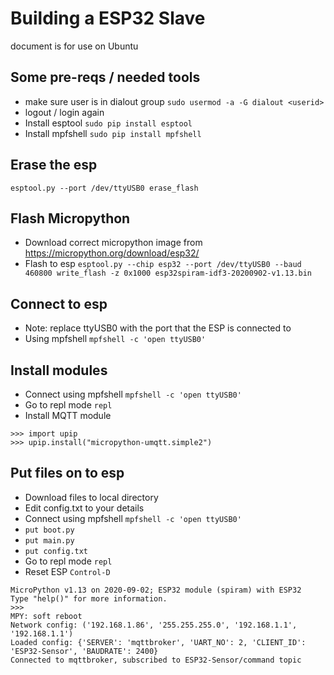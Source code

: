# Building a ESP32 Slave #
document is for use on Ubuntu

## Some pre-reqs / needed tools ##
* make sure user is in dialout group `sudo usermod -a -G dialout <userid>`
* logout / login again
* Install esptool `sudo pip install esptool`
* Install mpfshell `sudo pip install mpfshell`

## Erase the esp ##
`esptool.py --port /dev/ttyUSB0 erase_flash`

## Flash Micropython ##
* Download correct micropython image from https://micropython.org/download/esp32/
* Flash to esp `esptool.py --chip esp32 --port /dev/ttyUSB0 --baud 460800 write_flash -z 0x1000 esp32spiram-idf3-20200902-v1.13.bin`

## Connect to esp ##
* Note: replace ttyUSB0 with the port that the ESP is connected to
* Using mpfshell `mpfshell -c 'open ttyUSB0'`

## Install modules ##
* Connect using mpfshell `mpfshell -c 'open ttyUSB0'`
* Go to repl mode `repl`
* Install MQTT module
```
>>> import upip
>>> upip.install("micropython-umqtt.simple2")
```

## Put files on to esp ##
* Download files to local directory
* Edit config.txt to your details
* Connect using mpfshell `mpfshell -c 'open ttyUSB0'`
* `put boot.py`
* `put main.py`
* `put config.txt`
* Go to repl mode `repl`
* Reset ESP `Control-D`

```
MicroPython v1.13 on 2020-09-02; ESP32 module (spiram) with ESP32
Type "help()" for more information.
>>>
MPY: soft reboot
Network config: ('192.168.1.86', '255.255.255.0', '192.168.1.1', '192.168.1.1')
Loaded config: {'SERVER': 'mqttbroker', 'UART_NO': 2, 'CLIENT_ID': 'ESP32-Sensor', 'BAUDRATE': 2400}
Connected to mqttbroker, subscribed to ESP32-Sensor/command topic
```
